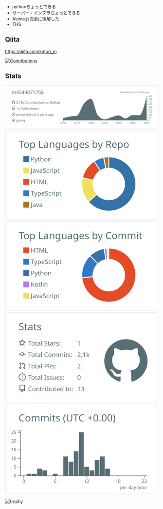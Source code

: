 - pythonちょっとできる
- サーバー・インフラちょっとできる
- Alpine.js完全に理解した
- THS

## Qiita

https://qiita.com/katori_m

[![Contributions](https://badgen.org/img/qiita/katori_m/contributions?style=for-the-badge)](https://qiita.com/katori_m)

<!---
m4549071758/m4549071758 is a ✨ special ✨ repository because its `README.md` (this file) appears on your GitHub profile.
You can click the Preview link to take a look at your changes.
--->

## Stats

[![](https://raw.githubusercontent.com/m4549071758/m4549071758/main/profile-summary-card-output/default/0-profile-details.svg)](https://github.com/vn7n24fzkq/github-profile-summary-cards)
[![](https://raw.githubusercontent.com/m4549071758/m4549071758/main/profile-summary-card-output/default/1-repos-per-language.svg)](https://github.com/vn7n24fzkq/github-profile-summary-cards) [![](https://raw.githubusercontent.com/m4549071758/m4549071758/main/profile-summary-card-output/default/2-most-commit-language.svg)](https://github.com/vn7n24fzkq/github-profile-summary-cards)
[![](https://raw.githubusercontent.com/m4549071758/m4549071758/main/profile-summary-card-output/default/3-stats.svg)](https://github.com/vn7n24fzkq/github-profile-summary-cards) [![](https://raw.githubusercontent.com/m4549071758/m4549071758/main/profile-summary-card-output/default/4-productive-time.svg)](https://github.com/vn7n24fzkq/github-profile-summary-cards)

![trophy](https://github-profile-trophy.vercel.app/?username=m4549071758)
